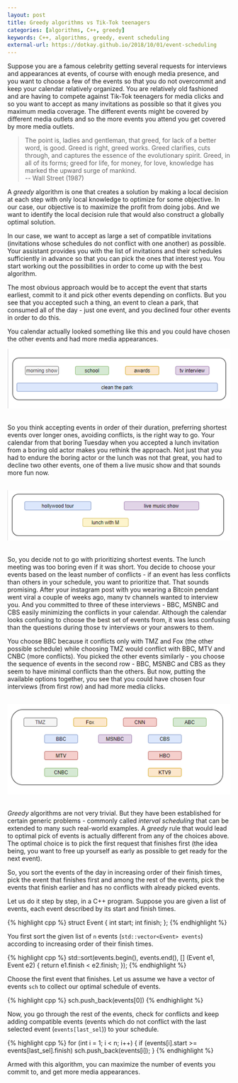 ```yaml
---
layout: post
title: Greedy algorithms vs Tik-Tok teenagers
categories: [algorithms, C++, greedy]
keywords: C++, algorithms, greedy, event scheduling
external-url: https://dotkay.github.io/2018/10/01/event-scheduling
---
```


Suppose you are a famous celebrity getting several requests for interviews and appearances at events, of course with enough media presence, and you want to choose a few of the events so that you do not overcommit and keep your calendar relatively organized. You are relatively old fashioned and are having to compete against Tik-Tok teenagers for media clicks and so you want to accept as many invitations as possible so that it gives you maximum media coverage. The different events might be covered by different media outlets and so the more events you attend you get covered by more media outlets.

> The point is, ladies and gentleman, that greed, for lack of a better word, is good. Greed is right, greed works. Greed clarifies, cuts through, and captures the essence of the evolutionary spirit. Greed, in all of its forms; greed for life, for money, for love, knowledge has marked the upward surge of mankind. <br> -- Wall Street (1987)

A _greedy_ algorithm is one that creates a solution by making a local decision at each step with only local knowledge to optimize for some objective. In our case, our objective is to maximize the profit from doing jobs. And we want to identify the local decision rule that would also construct a globally optimal solution.

In our case, we want to accept as large a set of compatible invitations (invitations whose schedules do not conflict with one another) as possible. Your assistant provides you with the list of invitations and their schedules sufficiently in advance so that you can pick the ones that interest you. You start working out the possibilities in order to come up with the best algorithm.

The most obvious approach would be to accept the event that starts earliest, commit to it and pick other events depending on conflicts. But you see that you accepted such a thing, an event to clean a park, that consumed all of the day - just one event, and you declined four other events in order to do this.

You calendar actually looked something like this and you could have chosen the other events and had more media appearances.
<br>
<div class="img_container">
<center><img src="https://raw.githubusercontent.com/dotkay/tmp/main/algo_illustrations/cleaning_the_park.PNG"></center>
</div>
<br>

So you think accepting events in order of their duration, preferring shortest events over longer ones, avoiding conflicts, is the right way to go. Your calendar from that boring Tuesday when you accepted a lunch invitation from a boring old actor makes you rethink the approach. Not just that you had to endure the boring actor or the lunch was not that great, you had to decline two other events, one of them a live music show and that sounds more fun now.

<br>
<div class="img_container">
<center><img src="https://raw.githubusercontent.com/dotkay/tmp/main/algo_illustrations/boring_lunch.PNG"></center>
</div>
<br>

So, you decide not to go with prioritizing shortest events. The lunch meeting was too boring even if it was short. You decide to choose your events based on the least number of conflicts - if an event has less conflicts than others in your schedule, you want to prioritize that. That sounds promising. After your instagram post with you wearing a Bitcoin pendant went viral a couple of weeks ago, many tv channels wanted to interview you. And you committed to three of these interviews - BBC, MSNBC and CBS easily minimizing the conflicts in your calendar. Although the calendar looks confusing to choose the best set of events from, it was less confusing than the questions during those tv interviews or your answers to them.

You choose BBC because it conflicts only with TMZ and Fox (the other possible schedule) while choosing TMZ would conflict with BBC, MTV and CNBC (more conflicts). You picked the other events similarly - you choose the sequence of events in the second row - BBC, MSNBC and CBS as they seem to have minimal conflicts than the others. But now, putting the available options together, you see that you could have chosen four interviews (from first row) and had more media clicks.

<br>
<div class="img_container">
<center><img src="https://raw.githubusercontent.com/dotkay/tmp/main/algo_illustrations/tv_interviews.PNG"></center>
</div>
<br>

_Greedy_ algorithms are not very trivial. But they have been established for certain generic problems - commonly called _interval scheduling_ that can be extended to many such real-world examples. A _greedy_ rule that would lead to optimal pick of events is actually different from any of the choices above. The optimal choice is to pick the first request that finishes first (the idea being, you want to free up yourself as early as possible to get ready for the next event). 

So, you sort the events of the day in increasing order of their finish times, pick the event that finishes first and among the rest of the events, pick the events that finish earlier and has no conflicts with already picked events.

Let us do it step by step, in a C++ program. Suppose you are given a list of events, each event described by its start and finish times.

{% highlight cpp %}
struct Event
{
  int start;
  int finish;
};
{% endhighlight %}

You first sort the given list of `n` events (`std::vector<Event> events`) according to increasing order of their finish times.

{% highlight cpp %}
std::sort(events.begin(), events.end(),
            [] (Event e1, Event e2) { return e1.finish < e2.finish; });
{% endhighlight %}

Choose the first event that finishes. Let us assume we have a vector of events `sch` to collect our optimal schedule of events.


{% highlight cpp %}
sch.push_back(events[0])
{% endhighlight %}

Now, you go through the rest of the events, check for conflicts and keep adding compatible events (events which do not conflict with the last selected event (`events[last_sel`)) to your schedule.

{% highlight cpp %}
for (int i = 1; i < n; i++)
  {
    if (events[i].start >= events[last_sel].finish)
      sch.push_back(events[i]);
  }
{% endhighlight %}

Armed with this algorithm, you can maximize the number of events you commit to, and get more media appearances.
